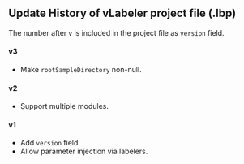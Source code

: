 ## Update History of vLabeler project file (.lbp)

The number after `v` is included in the project file as `version` field.

#### v3

- Make `rootSampleDirectory` non-null.

#### v2

- Support multiple modules.

#### v1

- Add `version` field.
- Allow parameter injection via labelers.
